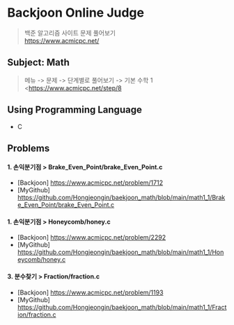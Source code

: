 Backjoon Online Judge
=====================
> 백준 알고리즘 사이트 문제 풀어보기   
> <https://www.acmicpc.net/>

Subject: Math
----------------
> 메뉴 -> 문제 -> 단계별로 풀어보기 -> 기본 수학 1   
> <https://www.acmicpc.net/step/8

Using Programming Language
-------------------------
* C

Problems
----------
#### 1. 손익분기점 > Brake_Even_Point/brake_Even_Point.c   
* [Backjoon] https://www.acmicpc.net/problem/1712   
* [MyGithub] https://github.com/Hongjeongin/baekjoon_math/blob/main/math1_1/Brake_Even_Point/brake_Even_Point.c   
#### 1. 손익분기점 > Honeycomb/honey.c      
* [Backjoon] https://www.acmicpc.net/problem/2292   
* [MyGithub] https://github.com/Hongjeongin/baekjoon_math/blob/main/math1_1/Honeycomb/honey.c   
#### 3. 분수찾기 > Fraction/fraction.c   
* [Backjoon] https://www.acmicpc.net/problem/1193   
* [MyGithub] https://github.com/Hongjeongin/baekjoon_math/blob/main/math1_1/Fraction/fraction.c   
